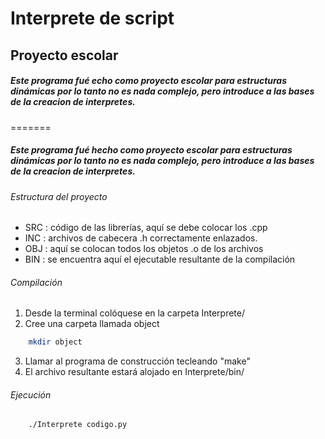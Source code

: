 Interprete de script
=====================

Proyecto escolar
------------------

##### Este programa fué echo como proyecto escolar para estructuras dinámicas por lo tanto no es nada complejo, pero introduce a las bases de la creacion de interpretes.
=======
##### Este programa fué hecho como proyecto escolar para estructuras dinámicas por lo tanto no es nada complejo, pero introduce a las bases de la creacion de interpretes.


###### Estructura del proyecto
* SRC : código de las librerías, aquí se debe colocar los .cpp
* INC : archivos de cabecera .h correctamente enlazados.
* OBJ : aquí se colocan todos los objetos .o de los archivos
* BIN : se encuentra aquí el ejecutable resultante de la compilación

###### Compilación
1. Desde la terminal colóquese en la carpeta Interprete/
2. Cree una carpeta llamada object
```bash
	mkdir object
```
3. Llamar al programa de construcción tecleando "make"
4. El archivo resultante estará alojado en Interprete/bin/

###### Ejecución
```bash
	./Interprete codigo.py
```